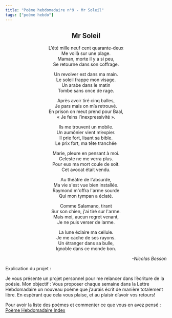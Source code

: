 ```yaml
---
title: "Poème hebdomadaire n°9 - Mr Soleil"
tags: ["poème hebdo"]
---
```


<center><h2>Mr Soleil</h2></center>

<p style="text-align:center">
L’été mille neuf cent quarante-deux <br />
Me voilà sur une plage. <br />
Maman, morte il y a si peu, <br />
Se retourne dans son coffrage.
</p>

<p style="text-align:center">
Un revolver est dans ma main.  <br />
Le soleil frappe mon visage. <br />
Un arabe dans le matin <br />
Tombe sans once de rage.
</p>

<p style="text-align:center">
Après avoir tiré cinq balles, <br />
Je pars mais on m’a retrouvé. <br />
En prison on meut prend pour Baal, <br />
« Je feins l’inexpressivité ».
</p>

<p style="text-align:center">
Ils me trouvent un mobile. <br />
Un aumônier vient m’expier. <br />
Il prie fort, lisant sa bible. <br />
Le prix fort, ma tête tranchée
</p>

<p style="text-align:center">
Marie, pleure en pensant à moi. <br />
Celeste ne me verra plus. <br />
Pour eux ma mort coule de soit. <br />
Cet avocat était vendu.
</p>

<p style="text-align:center">
Au théâtre de l'absurde, <br />
Ma vie s'est vue bien installée. <br />
Raymond m'offra l'arme sourde <br />
Qui mon tympan a éclaté.
</p>

<p style="text-align:center">
Comme Salamano, tirant <br />
Sur son chien, j'ai tiré sur l'arme. <br />
Mais moi, aucun regret venant, <br />
Je ne puis verser de larme.
</p>

<p style="text-align:center">
La lune éclaire ma cellule. <br />
Je me cache de ses rayons. <br />
Un étranger dans sa bulle, <br />
Ignoble dans ce monde bon.
</p>


<p style="text-align:right"> <i>
-Nicolas Besson
</i></p>

Explication du projet :

Je vous présente un projet personnel pour me relancer dans l’écriture de la poésie. Mon objectif : Vous proposer chaque semaine dans la Lettre Hebdomadaire un nouveau poème que j’aurais écrit de manière totalement libre. En espérant que cela vous plaise, et au plaisir d’avoir vos retours!

Pour avoir la liste des poèmes et commenter ce que vous en avez pensé : [Poème Hebdomadaire Index](https://docs.google.com/document/d/1rM9dQqUkaGotCs5Cl8UE62SMRWJax6hY13k1hmKE0wg/edit?usp=sharing)